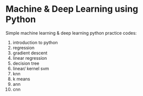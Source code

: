 # Machine & Deep Learning using Python
Simple machine learning &amp; deep learning python practice codes:
1. introduction to python
2. regression
3. gradient descent
4. linear regression
5. decision tree
6. linear/ kernel svm
7. knn
8. k means
9. ann
10. cnn

